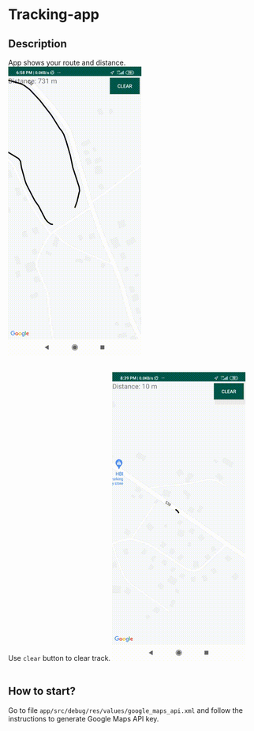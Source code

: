 # Tracking-app
## Description
App shows your route and distance.<br/>
!['using'](/readme%20pics/1.gif)<br/><br/>

Use `clear` button to clear track.
!['using'](/readme%20pics/2.gif)<br/><br/>

## How to start?
Go to file `app/src/debug/res/values/google_maps_api.xml` and follow the instructions to generate Google Maps API key.
